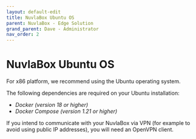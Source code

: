 ```yaml
---
layout: default-edit
title: NuvlaBox Ubuntu OS
parent: NuvlaBox - Edge Solution
grand_parent: Dave - Administrator
nav_order: 2
---
```


NuvlaBox Ubuntu OS
========

For x86 platform, we recommend using the Ubuntu operating system.

The following dependencies are required on your Ubuntu installation:

 * *Docker (version 18 or higher)*
 * *Docker Compose (version 1.21 or higher)*
 
If you intend to communicate with your NuvlaBox via VPN (for example to avoid using public IP addresses), you will need an OpenVPN client.
